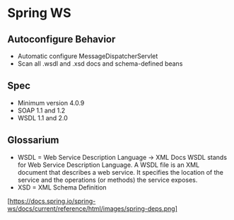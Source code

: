 # Spring WS

## Autoconfigure Behavior
- Automatic configure MessageDispatcherServlet
- Scan all .wsdl and .xsd docs and schema-defined beans
## Spec
- Minimum version 4.0.9
- SOAP 1.1 and 1.2
- WSDL 1.1 and 2.0

## Glossarium
- WSDL =  Web Service Description Language -> XML Docs
WSDL stands for Web Service Description Language.
A WSDL file is an XML document that describes a web service.
It specifies the location of the service and the operations (or methods) the service exposes.
- XSD = XML Schema Definition

[https://docs.spring.io/spring-ws/docs/current/reference/html/images/spring-deps.png]

